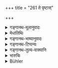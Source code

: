 +++
title = "261 ते पृष्टास्"

+++

<details><summary>गङ्गानथ-मूलानुवादः</summary>

As they, on being questioned in fairness, declare the marks of boundary-lines between two villages, even so shall the king fix it.—(261)
</details>

<details><summary>मेधातिथिः</summary>

**ते धर्मेण पृष्टा** इति योजना । सीमाश् च ताः संधयश् च **सीमासंधयः** । ग्रामद्वयसंयोगः **संधिः** । स च **सीमैव** । **लक्षणम्** ज्ञापकम् ॥ ८.२६१ ॥
</details>

<details><summary>गङ्गानथ-भाष्यानुवादः</summary>

Construe ‘*dharmeṇa*,’ ‘*in fairness*’ with ‘*pṛṣṭāḥ*,’ ‘*questioned*.’

‘*Sīmāsandhi*’ is to be construed as an appositional compound—that ‘*sandhi*,’ ‘line,’ which is the ‘*sīmā*,’ ‘boundary.’—The ‘line’ representing the point where two villages meet, and this being what is meant by ‘boundary.’

‘*Mark*’—indicative.—(261)
</details>

<details><summary>गङ्गानथ-टिप्पन्यः</summary>

This verse is quoted in *Vivādaratnākara* (p. 210);—and in
*Kṛtyakalpataru* (111b).
</details>

<details><summary>गङ्गानथ-तुल्य-वाक्यानि</summary>

**(verses 8.253-264)**

See Comparative notes for [Verse 8.253].
</details>

<details><summary>भारुचिः</summary>

उपसंहारार्थः श्लोकः ॥ ८.२६० ॥
</details>

<details><summary>Bühler</summary>

261	As they, being examined, declare the marks for the meeting of the boundaries (to be), even so the king shall justly cause them to be fixed between the two villages.
</details>
